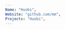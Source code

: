 ```yaml
--- 
Name: "Huobi", 
Website: "github.com/mm", 
Projects: "Huobi",
--- 
```

<!--lang:en--> 

<!--lang:es--] 

<!--lang:de--] 

<!--lang:fr--] 

<!--lang:pl--] 

<!--lang:uk--] 

[!--lang:*--> 